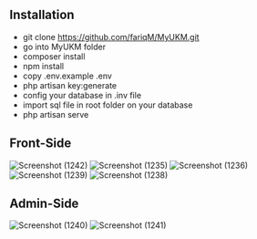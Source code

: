 ## Installation
- git clone https://github.com/fariqM/MyUKM.git
- go into MyUKM folder
- composer install
- npm install
- copy .env.example .env
- php artisan key:generate
- config your database in .inv file
- import sql file in root folder on your database
- php artisan serve

## Front-Side
![Screenshot (1242)](https://user-images.githubusercontent.com/71390462/122769722-03474e00-d2cf-11eb-99d0-7ca640de2f68.png)
![Screenshot (1235)](https://user-images.githubusercontent.com/71390462/122769759-0c381f80-d2cf-11eb-9f67-f73cb03a96a5.png)
![Screenshot (1236)](https://user-images.githubusercontent.com/71390462/122769782-0f331000-d2cf-11eb-812b-e01bd3238856.png)
![Screenshot (1239)](https://user-images.githubusercontent.com/71390462/122769799-15c18780-d2cf-11eb-8ccd-ae7525d75395.png)
![Screenshot (1238)](https://user-images.githubusercontent.com/71390462/122769814-1823e180-d2cf-11eb-9c93-56f2fd415a99.png)

## Admin-Side
![Screenshot (1240)](https://user-images.githubusercontent.com/71390462/122769965-37bb0a00-d2cf-11eb-8d2d-448922b689e6.png)
![Screenshot (1241)](https://user-images.githubusercontent.com/71390462/122769948-338eec80-d2cf-11eb-86b2-a69d4c05d347.png)
